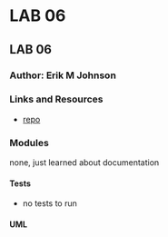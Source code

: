 LAB 06
==============================================

## LAB 06

### Author: Erik M Johnson

### Links and Resources
* [repo](https://github.com/erikmjohnson/simple-api)

### Modules
none, just learned about documentation

#### Tests

* no tests to run

#### UML